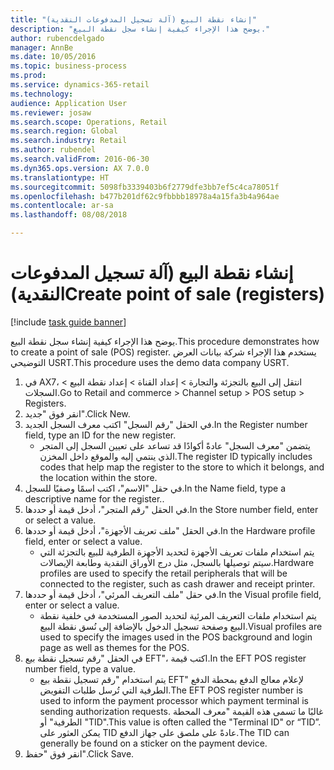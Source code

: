 ```yaml
--- 
title: "إنشاء نقطة البيع (آلة تسجيل المدفوعات النقدية)"
description: "يوضح هذا الإجراء كيفية إنشاء سجل نقطة البيع."
author: rubencdelgado
manager: AnnBe
ms.date: 10/05/2016
ms.topic: business-process
ms.prod: 
ms.service: dynamics-365-retail
ms.technology: 
audience: Application User
ms.reviewer: josaw
ms.search.scope: Operations, Retail
ms.search.region: Global
ms.search.industry: Retail
ms.author: rubendel
ms.search.validFrom: 2016-06-30
ms.dyn365.ops.version: AX 7.0.0
ms.translationtype: HT
ms.sourcegitcommit: 5098fb3339403b6f2779dfe3bb7ef5c4ca78051f
ms.openlocfilehash: b477b201df62c9fbbbb18978a4a15fa3b4a964ae
ms.contentlocale: ar-sa
ms.lasthandoff: 08/08/2018

---
```

# <a name="create-point-of-sale-registers"></a><span data-ttu-id="571e5-103">إنشاء نقطة البيع (آلة تسجيل المدفوعات النقدية)</span><span class="sxs-lookup"><span data-stu-id="571e5-103">Create point of sale (registers)</span></span>

[!include [task guide banner](../includes/task-guide-banner.md)]

<span data-ttu-id="571e5-104">يوضح هذا الإجراء كيفية إنشاء سجل نقطة البيع.</span><span class="sxs-lookup"><span data-stu-id="571e5-104">This procedure demonstrates how to create a point of sale (POS) register.</span></span> <span data-ttu-id="571e5-105">يستخدم هذا الإجراء شركة بيانات العرض التوضيحي USRT.</span><span class="sxs-lookup"><span data-stu-id="571e5-105">This procedure uses the demo data company USRT.</span></span>

1. <span data-ttu-id="571e5-106">في AX7، انتقل إلى البيع بالتجزئة والتجارة > إعداد القناة > إعداد نقطة البيع > السجلات.</span><span class="sxs-lookup"><span data-stu-id="571e5-106">Go to Retail and commerce > Channel setup > POS setup > Registers.</span></span>
2. <span data-ttu-id="571e5-107">انقر فوق "جديد".</span><span class="sxs-lookup"><span data-stu-id="571e5-107">Click New.</span></span>
3. <span data-ttu-id="571e5-108">في الحقل "رقم السجل" اكتب معرف السجل الجديد.</span><span class="sxs-lookup"><span data-stu-id="571e5-108">In the Register number field, type an ID for the new register.</span></span>
    * <span data-ttu-id="571e5-109">يتضمن "معرف السجل" عادةً أكوادًا قد تساعد على تعيين السجل إلى المتجر الذي ينتمي إليه والموقع داخل المخزن.</span><span class="sxs-lookup"><span data-stu-id="571e5-109">The register ID typically includes codes that help map the register to the store to which it belongs, and the location within the store.</span></span>  
4. <span data-ttu-id="571e5-110">في حقل "الاسم"، اكتب اسمًا وصفيًا للسجل.</span><span class="sxs-lookup"><span data-stu-id="571e5-110">In the Name field, type a descriptive name for the register..</span></span>
5. <span data-ttu-id="571e5-111">في الحقل "رقم المتجر"، أدخل قيمة أو حددها.</span><span class="sxs-lookup"><span data-stu-id="571e5-111">In the Store number field, enter or select a value.</span></span>
6. <span data-ttu-id="571e5-112">في الحقل "ملف تعريف الأجهزة"، أدخل قيمة أو حددها.</span><span class="sxs-lookup"><span data-stu-id="571e5-112">In the Hardware profile field, enter or select a value.</span></span>
    * <span data-ttu-id="571e5-113">يتم استخدام ملفات تعريف الأجهزة لتحديد الأجهزة الطرفية للبيع بالتجزئة التي سيتم توصيلها بالسجل، مثل درج الأوراق النقدية وطابعة الإيصالات.</span><span class="sxs-lookup"><span data-stu-id="571e5-113">Hardware profiles are used to specify the retail peripherals that will be connected to the register, such as cash drawer and receipt printer.</span></span>  
7. <span data-ttu-id="571e5-114">في حقل "ملف التعريف المرئي‬"، أدخل قيمة أو حددها.</span><span class="sxs-lookup"><span data-stu-id="571e5-114">In the Visual profile field, enter or select a value.</span></span>
    * <span data-ttu-id="571e5-115">يتم استخدام ملفات التعريف المرئية لتحديد الصور المستخدمة في خلفية نقطة البيع وصفحة تسجيل الدخول بالإضافة إلى نُسق نقطة البيع.</span><span class="sxs-lookup"><span data-stu-id="571e5-115">Visual profiles are used to specify the images used in the POS background and login page as well as themes for the POS.</span></span>  
8. <span data-ttu-id="571e5-116">في الحقل "رقم تسجيل نقطة بيع EFT"، اكتب قيمة.</span><span class="sxs-lookup"><span data-stu-id="571e5-116">In the EFT POS register number field, type a value.</span></span>
    * <span data-ttu-id="571e5-117">يتم استخدام "رقم تسجيل نقطة بيع EFT" لإعلام معالج الدفع بمحطة الدفع الطرفية التي تُرسل طلبات التفويض.</span><span class="sxs-lookup"><span data-stu-id="571e5-117">The EFT POS register number is used to inform the payment processor which payment terminal is sending authorization requests.</span></span> <span data-ttu-id="571e5-118">غالبًا ما تسمى هذه القيمة "معرف المحطة الطرفية" أو "TID".</span><span class="sxs-lookup"><span data-stu-id="571e5-118">This value is often called the "Terminal ID" or “TID”.</span></span> <span data-ttu-id="571e5-119">يمكن العثور على TID عادةً على ملصق على جهاز الدفع.</span><span class="sxs-lookup"><span data-stu-id="571e5-119">The TID can generally be found on a sticker on the payment device.</span></span>  
9. <span data-ttu-id="571e5-120">انقر فوق "حفظ".</span><span class="sxs-lookup"><span data-stu-id="571e5-120">Click Save.</span></span>


